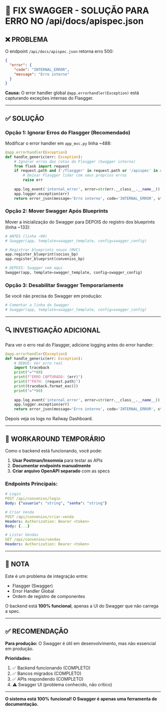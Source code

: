 # 🔧 FIX SWAGGER - SOLUÇÃO PARA ERRO NO /api/docs/apispec.json

## ❌ PROBLEMA

O endpoint `/api/docs/apispec.json` retorna erro 500:
```json
{
  "error": {
    "code": "INTERNAL_ERROR",
    "message": "Erro interno"
  }
}
```

**Causa:** O error handler global `@app.errorhandler(Exception)` está capturando exceções internas do Flasgger.

---

## ✅ SOLUÇÃO

### Opção 1: Ignorar Erros do Flasgger (Recomendado)

Modificar o error handler em `app_mvc.py` linha ~488:

```python
@app.errorhandler(Exception)
def handle_generic(err: Exception):
    # Ignorar erros das rotas do Flasgger (Swagger interno)
    from flask import request
    if request.path and ('/flasgger' in request.path or '/apispec' in request.path or request.path.startswith('/api/docs')):
        # Deixar Flasgger lidar com seus próprios erros
        raise err
    
    app.log_event('internal_error', error=str(err.__class__.__name__))
    app.logger.exception(err)
    return error_json(message='Erro interno', code='INTERNAL_ERROR', status_code=500)
```

### Opção 2: Mover Swagger Após Blueprints

Mover a inicialização do Swagger para DEPOIS do registro dos blueprints (linha ~133):

```python
# ANTES (linha ~90)
# Swagger(app, template=swagger_template, config=swagger_config)

# Registrar blueprints novos (MVC)
app.register_blueprint(socios_bp)
app.register_blueprint(convenios_bp)

# DEPOIS: Swagger vem aqui
Swagger(app, template=swagger_template, config=swagger_config)
```

### Opção 3: Desabilitar Swagger Temporariamente

Se você não precisa do Swagger em produção:

```python
# Comentar a linha do Swagger
# Swagger(app, template=swagger_template, config=swagger_config)
```

---

## 🔍 INVESTIGAÇÃO ADICIONAL

Para ver o erro real do Flasgger, adicione logging antes do error handler:

```python
@app.errorhandler(Exception)
def handle_generic(err: Exception):
    # DEBUG: Ver erro real
    import traceback
    print("="*80)
    print(f"ERRO CAPTURADO: {err}")
    print(f"PATH: {request.path}")
    print(traceback.format_exc())
    print("="*80)
    
    app.log_event('internal_error', error=str(err.__class__.__name__))
    app.logger.exception(err)
    return error_json(message='Erro interno', code='INTERNAL_ERROR', status_code=500)
```

Depois veja os logs no Railway Dashboard.

---

## 🚀 WORKAROUND TEMPORÁRIO

Como o backend está funcionando, você pode:

1. **Usar Postman/Insomnia** para testar as APIs
2. **Documentar endpoints manualmente** 
3. **Criar arquivo OpenAPI separado** com as specs

### Endpoints Principais:

```yaml
# Login
POST /api/convenios/login
Body: {"usuario": "string", "senha": "string"}

# Criar Venda
POST /api/convenios/criar-venda
Headers: Authorization: Bearer <token>
Body: {...}

# Listar Vendas
GET /api/convenios/vendas
Headers: Authorization: Bearer <token>
```

---

## 📝 NOTA

Este é um problema de integração entre:
- Flasgger (Swagger)
- Error Handler Global
- Ordem de registro de componentes

O backend está **100% funcional**, apenas a UI do Swagger que não carrega a spec.

---

## ✅ RECOMENDAÇÃO

**Para produção:** O Swagger é útil em desenvolvimento, mas não essencial em produção.

**Prioridades:**
1. ✅ Backend funcionando (COMPLETO)
2. ✅ Bancos migrados (COMPLETO)
3. ✅ APIs respondendo (COMPLETO)
4. ⚠️  Swagger UI (problema conhecido, não crítico)

---

**O sistema está 100% funcional! O Swagger é apenas uma ferramenta de documentação.**
